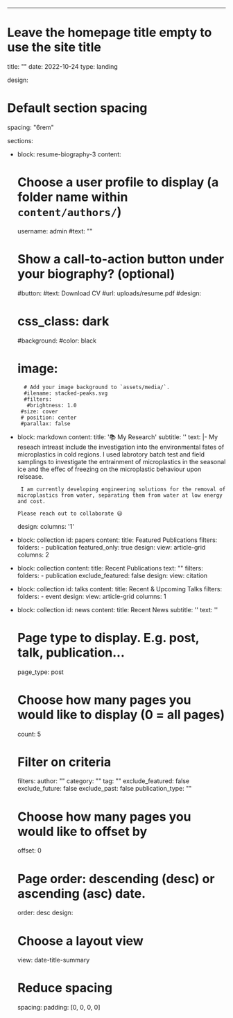 ---
# Leave the homepage title empty to use the site title
title: ""
date: 2022-10-24
type: landing

design:
  # Default section spacing
  spacing: "6rem"

sections:
  - block: resume-biography-3
    content:
      # Choose a user profile to display (a folder name within `content/authors/`)
      username: admin
      #text: ""
      # Show a call-to-action button under your biography? (optional)
      #button:
        #text: Download CV
        #url: uploads/resume.pdf
    #design:
     # css_class: dark
      #background:
       #color: black
       # image:
          # Add your image background to `assets/media/`.
          #ilename: stacked-peaks.svg
          #filters:
           #brightness: 1.0
         #size: cover
         # position: center
         #parallax: false
  - block: markdown
    content:
      title: '📚 My Research'
      subtitle: ''
      text: |-
        My reseach intreast include the investigation into the environmental fates of microplastics in cold regions. I used labrotory batch test and field samplings to investigate the entrainment of microplastics in the seasonal ice and the effec of freezing on the microplastic behaviour upon relsease. 

         I am currently developing engineering solutions for the removal of microplastics from water, separating them from water at low energy and cost.
       
        Please reach out to collaborate 😃
    design:
      columns: '1'
  - block: collection
    id: papers
    content:
      title: Featured Publications
      filters:
        folders:
          - publication
        featured_only: true
    design:
      view: article-grid
      columns: 2
  - block: collection
    content:
      title: Recent Publications
      text: ""
      filters:
        folders:
          - publication
        exclude_featured: false
    design:
      view: citation
  - block: collection
    id: talks
    content:
      title: Recent & Upcoming Talks
      filters:
        folders:
          - event
    design:
      view: article-grid
      columns: 1
  - block: collection
    id: news
    content:
      title: Recent News
      subtitle: ''
      text: ''
      # Page type to display. E.g. post, talk, publication...
      page_type: post
      # Choose how many pages you would like to display (0 = all pages)
      count: 5
      # Filter on criteria
      filters:
        author: ""
        category: ""
        tag: ""
        exclude_featured: false
        exclude_future: false
        exclude_past: false
        publication_type: ""
      # Choose how many pages you would like to offset by
      offset: 0
      # Page order: descending (desc) or ascending (asc) date.
      order: desc
    design:
      # Choose a layout view
      view: date-title-summary
      # Reduce spacing
      spacing:
        padding: [0, 0, 0, 0]
 